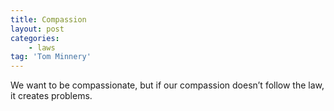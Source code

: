 ```yaml
---
title: Compassion
layout: post
categories:
    - laws
tag: 'Tom Minnery'
---
```


We want to be compassionate, but if our compassion doesn’t follow the law, it creates problems.